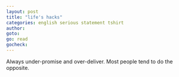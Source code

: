 ```yaml
---
layout: post
title: "life's hacks"
categories: english serious statement tshirt
author:
goto:
go: read
gocheck:
---
```

Always under-promise and over-deliver. Most people tend to do the opposite.
